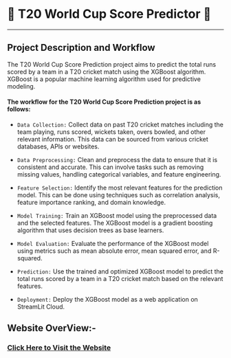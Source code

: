 # 🧤 T20 World Cup Score Predictor 🏏

---

## Project Description and Workflow

The T20 World Cup Score Prediction project aims to predict the total runs scored by a team in a T20 cricket match using the XGBoost algorithm. XGBoost is a popular machine learning algorithm used for predictive modeling.

#### The workflow for the T20 World Cup Score Prediction project is as follows:

- ```Data Collection:``` Collect data on past T20 cricket matches including the team playing, runs scored, wickets taken, overs bowled, and other relevant information. This data can be sourced from various cricket databases, APIs or websites. 

- ```Data Preprocessing:``` Clean and preprocess the data to ensure that it is consistent and accurate. This can involve tasks such as removing missing values, handling categorical variables, and feature engineering.

- ```Feature Selection:``` Identify the most relevant features for the prediction model. This can be done using techniques such as correlation analysis, feature importance ranking, and domain knowledge.

- ```Model Training:``` Train an XGBoost model using the preprocessed data and the selected features. The XGBoost model is a gradient boosting algorithm that uses decision trees as base learners.

- ```Model Evaluation:``` Evaluate the performance of the XGBoost model using metrics such as mean absolute error, mean squared error, and R-squared.

- ```Prediction:``` Use the trained and optimized XGBoost model to predict the total runs scored by a team in a T20 cricket match based on the relevant features.

- ```Deployment:``` Deploy the XGBoost model as a web application on StreamLit Cloud.


## Website OverView:-

### [Click Here to Visit the Website](https://t20-world-cup-run-predictor-teamck14.streamlit.app/)
